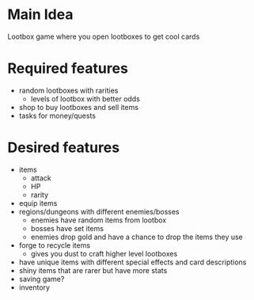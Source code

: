 # Main Idea
Lootbox game where you open lootboxes to get cool cards

# Required features
- random lootboxes with rarities
    - levels of lootbox with better odds
- shop to buy lootboxes and sell items
- tasks for money/quests

# Desired features
- items
    - attack
    - HP
    - rarity
- equip items
- regions/dungeons with different enemies/bosses
    -  enemies have random items from lootbox
    -  bosses have set items
    -  enemies drop gold and have a chance to drop the items they use
- forge to recycle items
    - gives you dust to craft higher level lootboxes
- have unique items with different special effects and card descriptions
- shiny items that are rarer but have more stats
- saving game?
- inventory